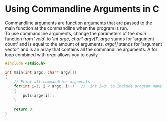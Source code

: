 # Using Commandline Arguments in C
Commandline arguments are [function arguments](http://www.trytoprogram.com/c-programming/c-programming-function-arguments/#:~:text=C%20programming%20function%20arguments%20also,carry%20out%20the%20specified%20task.) that are passed to the main function at the commandline when the 
program is run. <br /> To use commandline arguments, change the parameters of the _main_ function from '_void_' to '_int argc, char* argv[]_'. _argc_ stands for 'argument
count' and is equal to the amount of arguments. _argc\[\]_ stands for 'argument vector' and is an array that contains all the commandline arguments. A for loop combined
with _argc_ allows you to easily 

```C
#include <stdio.h>

int main(int argc, char* argv[])
{
    // Print all commandline arguments
    for(int i=1; i < argc; i++)   // 'int i=0' to include program name
    {
        puts(argv[i]);
    }

    return 0;
}
```
